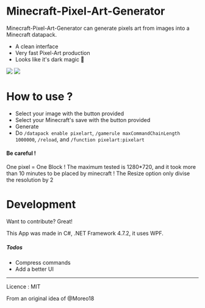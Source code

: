 # Minecraft-Pixel-Art-Generator

 Minecraft-Pixel-Art-Generator can generate pixels art from images into a Minecraft datapack.

  - A clean interface
  - Very fast Pixel-Art production
  - Looks like it's dark magic 👀

![](https://i.imgur.com/PxQsMuo.png)
![](https://i.imgur.com/dHISlV2.png)

# How to use ?

  - Select your image with the button provided
  - Select your Minecraft's save with the button provided
  - Generate
  - Do `/datapack enable pixelart`, `/gamerule maxCommandChainLength 1000000`, `/reload`, and `/function pixelart:pixelart`

#### Be careful !
One pixel = One Block !
The maximum tested is 1280\*720, and it took more than 10 minutes to be placed by minecraft !
The Resize option only divise the resolution by 2



# Development

Want to contribute? Great!

This App was made in C#, .NET Framework 4.7.2, it uses WPF.

##### Todos

 - Compress commands
 - Add a better UI


----
Licence : MIT

From an original idea of @Moreo18
